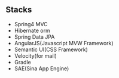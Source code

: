 ## Stacks
  
* Spring4 MVC
* Hibernate orm
* Spring Data JPA
* AngularJS(Javascript MVW Framework)
* Semantic UI(CSS Framework)
* Velocity(for mail)
* Gradle
* SAE(Sina App Engine)
